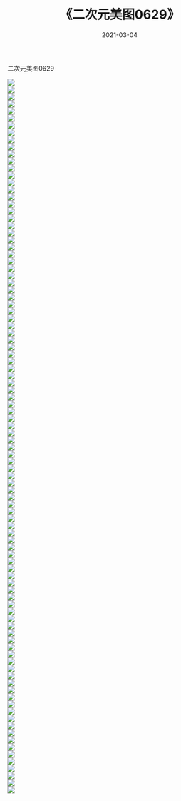 ﻿---
layout: post
title:  《二次元美图0629》
date:   2021-03-04
img: http://imgx.orgx.ga/二次元/2021/二次元美图0629/000.jpg
categories: [美女, 清纯, 唯美]
---

二次元美图0629

 ![](http://imgx.orgx.ga/二次元/2021/二次元美图0629/001.png) <br>![](http://imgx.orgx.ga/二次元/2021/二次元美图0629/002.png) <br>![](http://imgx.orgx.ga/二次元/2021/二次元美图0629/003.png) <br>![](http://imgx.orgx.ga/二次元/2021/二次元美图0629/004.png) <br>![](http://imgx.orgx.ga/二次元/2021/二次元美图0629/005.png) <br>![](http://imgx.orgx.ga/二次元/2021/二次元美图0629/006.png) <br>![](http://imgx.orgx.ga/二次元/2021/二次元美图0629/007.png) <br>![](http://imgx.orgx.ga/二次元/2021/二次元美图0629/008.png) <br>![](http://imgx.orgx.ga/二次元/2021/二次元美图0629/009.png) <br>![](http://imgx.orgx.ga/二次元/2021/二次元美图0629/010.png) <br>![](http://imgx.orgx.ga/二次元/2021/二次元美图0629/011.png) <br>![](http://imgx.orgx.ga/二次元/2021/二次元美图0629/012.png) <br>![](http://imgx.orgx.ga/二次元/2021/二次元美图0629/013.png) <br>![](http://imgx.orgx.ga/二次元/2021/二次元美图0629/014.png) <br>![](http://imgx.orgx.ga/二次元/2021/二次元美图0629/015.png) <br>![](http://imgx.orgx.ga/二次元/2021/二次元美图0629/016.png) <br>![](http://imgx.orgx.ga/二次元/2021/二次元美图0629/017.png) <br>![](http://imgx.orgx.ga/二次元/2021/二次元美图0629/018.png) <br>![](http://imgx.orgx.ga/二次元/2021/二次元美图0629/019.png) <br>![](http://imgx.orgx.ga/二次元/2021/二次元美图0629/020.png) <br>![](http://imgx.orgx.ga/二次元/2021/二次元美图0629/021.png) <br>![](http://imgx.orgx.ga/二次元/2021/二次元美图0629/022.png) <br>![](http://imgx.orgx.ga/二次元/2021/二次元美图0629/023.png) <br>![](http://imgx.orgx.ga/二次元/2021/二次元美图0629/024.png) <br>![](http://imgx.orgx.ga/二次元/2021/二次元美图0629/025.png) <br>![](http://imgx.orgx.ga/二次元/2021/二次元美图0629/026.png) <br>![](http://imgx.orgx.ga/二次元/2021/二次元美图0629/027.png) <br>![](http://imgx.orgx.ga/二次元/2021/二次元美图0629/028.png) <br>![](http://imgx.orgx.ga/二次元/2021/二次元美图0629/029.png) <br>![](http://imgx.orgx.ga/二次元/2021/二次元美图0629/030.png) <br>![](http://imgx.orgx.ga/二次元/2021/二次元美图0629/031.png) <br>![](http://imgx.orgx.ga/二次元/2021/二次元美图0629/032.png) <br>![](http://imgx.orgx.ga/二次元/2021/二次元美图0629/033.png) <br>![](http://imgx.orgx.ga/二次元/2021/二次元美图0629/034.png) <br>![](http://imgx.orgx.ga/二次元/2021/二次元美图0629/035.png) <br>![](http://imgx.orgx.ga/二次元/2021/二次元美图0629/036.png) <br>![](http://imgx.orgx.ga/二次元/2021/二次元美图0629/037.png) <br>![](http://imgx.orgx.ga/二次元/2021/二次元美图0629/038.png) <br>![](http://imgx.orgx.ga/二次元/2021/二次元美图0629/039.png) <br>![](http://imgx.orgx.ga/二次元/2021/二次元美图0629/040.png) <br>![](http://imgx.orgx.ga/二次元/2021/二次元美图0629/041.png) <br>![](http://imgx.orgx.ga/二次元/2021/二次元美图0629/042.png) <br>![](http://imgx.orgx.ga/二次元/2021/二次元美图0629/043.png) <br>![](http://imgx.orgx.ga/二次元/2021/二次元美图0629/044.png) <br>![](http://imgx.orgx.ga/二次元/2021/二次元美图0629/045.png) <br>![](http://imgx.orgx.ga/二次元/2021/二次元美图0629/046.png) <br>![](http://imgx.orgx.ga/二次元/2021/二次元美图0629/047.png) <br>![](http://imgx.orgx.ga/二次元/2021/二次元美图0629/048.png) <br>![](http://imgx.orgx.ga/二次元/2021/二次元美图0629/049.png) <br>![](http://imgx.orgx.ga/二次元/2021/二次元美图0629/050.png) <br>![](http://imgx.orgx.ga/二次元/2021/二次元美图0629/051.png) <br>![](http://imgx.orgx.ga/二次元/2021/二次元美图0629/052.png) <br>![](http://imgx.orgx.ga/二次元/2021/二次元美图0629/053.png) <br>![](http://imgx.orgx.ga/二次元/2021/二次元美图0629/054.png) <br>![](http://imgx.orgx.ga/二次元/2021/二次元美图0629/055.png) <br>![](http://imgx.orgx.ga/二次元/2021/二次元美图0629/056.png) <br>![](http://imgx.orgx.ga/二次元/2021/二次元美图0629/057.png) <br>![](http://imgx.orgx.ga/二次元/2021/二次元美图0629/058.png) <br>![](http://imgx.orgx.ga/二次元/2021/二次元美图0629/059.png) <br>![](http://imgx.orgx.ga/二次元/2021/二次元美图0629/060.png) <br>![](http://imgx.orgx.ga/二次元/2021/二次元美图0629/061.png) <br>![](http://imgx.orgx.ga/二次元/2021/二次元美图0629/062.png) <br>![](http://imgx.orgx.ga/二次元/2021/二次元美图0629/063.png) <br>![](http://imgx.orgx.ga/二次元/2021/二次元美图0629/064.png) <br>![](http://imgx.orgx.ga/二次元/2021/二次元美图0629/065.png) <br>![](http://imgx.orgx.ga/二次元/2021/二次元美图0629/066.png) <br>![](http://imgx.orgx.ga/二次元/2021/二次元美图0629/067.png) <br>![](http://imgx.orgx.ga/二次元/2021/二次元美图0629/068.png) <br>![](http://imgx.orgx.ga/二次元/2021/二次元美图0629/069.png) <br>![](http://imgx.orgx.ga/二次元/2021/二次元美图0629/070.png) <br>![](http://imgx.orgx.ga/二次元/2021/二次元美图0629/071.png) <br>![](http://imgx.orgx.ga/二次元/2021/二次元美图0629/072.png) <br>![](http://imgx.orgx.ga/二次元/2021/二次元美图0629/073.png) <br>![](http://imgx.orgx.ga/二次元/2021/二次元美图0629/074.png) <br>![](http://imgx.orgx.ga/二次元/2021/二次元美图0629/075.png) <br>![](http://imgx.orgx.ga/二次元/2021/二次元美图0629/076.png) <br>![](http://imgx.orgx.ga/二次元/2021/二次元美图0629/077.png) <br>![](http://imgx.orgx.ga/二次元/2021/二次元美图0629/078.png) <br>![](http://imgx.orgx.ga/二次元/2021/二次元美图0629/079.png) <br>![](http://imgx.orgx.ga/二次元/2021/二次元美图0629/080.png) <br>![](http://imgx.orgx.ga/二次元/2021/二次元美图0629/081.png) <br>![](http://imgx.orgx.ga/二次元/2021/二次元美图0629/082.png) <br>![](http://imgx.orgx.ga/二次元/2021/二次元美图0629/083.png) <br>![](http://imgx.orgx.ga/二次元/2021/二次元美图0629/084.png) <br>![](http://imgx.orgx.ga/二次元/2021/二次元美图0629/085.png) <br>![](http://imgx.orgx.ga/二次元/2021/二次元美图0629/086.png) <br>![](http://imgx.orgx.ga/二次元/2021/二次元美图0629/087.png) <br>![](http://imgx.orgx.ga/二次元/2021/二次元美图0629/088.png) <br>![](http://imgx.orgx.ga/二次元/2021/二次元美图0629/089.png) <br>![](http://imgx.orgx.ga/二次元/2021/二次元美图0629/090.png) <br>![](http://imgx.orgx.ga/二次元/2021/二次元美图0629/091.png) <br>![](http://imgx.orgx.ga/二次元/2021/二次元美图0629/092.png) <br>![](http://imgx.orgx.ga/二次元/2021/二次元美图0629/093.png) <br>![](http://imgx.orgx.ga/二次元/2021/二次元美图0629/094.png) <br>![](http://imgx.orgx.ga/二次元/2021/二次元美图0629/095.png) <br>![](http://imgx.orgx.ga/二次元/2021/二次元美图0629/096.png) <br>![](http://imgx.orgx.ga/二次元/2021/二次元美图0629/097.png) <br>![](http://imgx.orgx.ga/二次元/2021/二次元美图0629/098.png) <br>![](http://imgx.orgx.ga/二次元/2021/二次元美图0629/099.png) <br>![](http://imgx.orgx.ga/二次元/2021/二次元美图0629/100.png) <br>